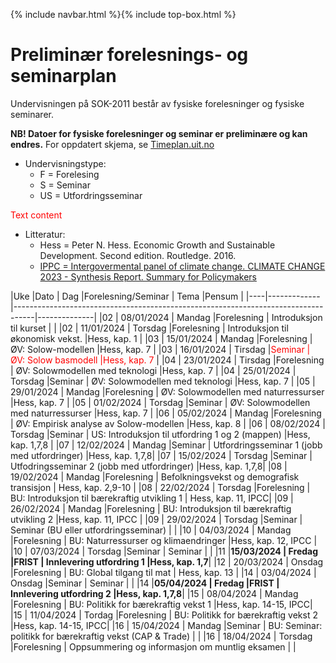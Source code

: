 {% include navbar.html %}{% include top-box.html %}

# Preliminær forelesnings- og seminarplan

Undervisningen på SOK-2011 består av fysiske forelesninger og fysiske seminarer. 

**NB! Datoer for fysiske forelesninger og seminar er preliminære og kan endres.** For oppdatert skjema, se [Timeplan.uit.no](https://timeplan.uit.no/emne_timeplan.php?sem=24h&module[]=SOK-2011-1#week-01)
* Undervisningstype:
  * F = Forelesing
  * S = Seminar
  * US = Utfordringsseminar
 
 <span style="color:red">
Text content
</span>

* Litteratur:
  * Hess = Peter N. Hess. Economic Growth and Sustainable Development. Second edition. Routledge. 2016.
  * [IPPC = Intergovermental panel of climate change. CLIMATE CHANGE 2023 - Synthesis Report. Summary for Policymakers](https://github.com/uit-sok-2011-v2024/uit-sok-2011-v2024.github.io/blob/main/assets/IPCC_AR6_SYR_SPM.pdf) 

|Uke |Dato         | Dag       |Forelesning/Seminar | Tema                                             |Pensum        |
|----|-------------|-----------------------------------------------------------------------------------|--------------| 
|02  | 08/01/2024  | Mandag    |Forelesning          | Introduksjon til kurset                         |              |
|02  | 11/01/2024  | Torsdag   |Forelesning          | Introduksjon til økonomisk vekst.               |Hess, kap. 1  |
|03  | 15/01/2024  | Mandag    |Forelesning          | ØV: Solow-modellen                              |Hess, kap. 7  |
|03  | 16/01/2024  | Tirsdag   |<span style="color:red">Seminar              | ØV: Solow basmodell                             |Hess, kap. 7 </span> |
|04  | 23/01/2024  | Tirsdag   |Forelesning          | ØV: Solowmodellen med teknologi                 |Hess, kap. 7  |
|04  | 25/01/2024  | Torsdag   |Seminar              | ØV: Solowmodellen med teknologi                 |Hess, kap. 7  |
|05  | 29/01/2024  | Mandag    |Forelesning          | ØV: Solowmodellen med naturressurser            |Hess, kap. 7  |
|05  | 01/02/2024  | Torsdag   |Seminar              | ØV: Solowmodellen med naturressurser            |Hess, kap. 7  |
|06  | 05/02/2024  | Mandag    |Forelesning          | ØV: Empirisk analyse av Solow-modellen          |Hess, kap. 8  |
|06  | 08/02/2024  | Torsdag   |Seminar              | US: Introduksjon til utfordring 1 og 2 (mappen) |Hess, kap. 1,7,8 |
|07  | 12/02/2024  | Mandag    |Seminar              | Utfordringsseminar 1 (jobb med utfordringer)    |Hess, kap. 1,7,8|
|07  | 15/02/2024  | Torsdag   |Seminar              | Utfodringsseminar 2  (jobb med utfordringer)    |Hess, kap. 1,7,8|
|08  | 19/02/2024  | Mandag    |Forelesning          | Befolkningsvekst og demografisk transisjon      | Hess, kap. 2,9-10  |
|08  | 22/02/2024  | Torsdag   |Forelesning          | BU: Introduksjon til bærekraftig utvikling 1    | Hess, kap. 11, IPCC|
|09  | 26/02/2024  | Mandag    |Forelesning          | BU: Introduksjon til bærekraftig utvikling 2    |Hess, kap. 11, IPCC |
|09  | 29/02/2024  | Torsdag   |Seminar              | Seminar (BU eller utfordringsseminar)           |   |
|10  | 04/03/2024  | Mandag    |Forelesning          | BU: Naturressurser og klimaendringer            |Hess, kap. 12, IPCC |
|10  | 07/03/2024  | Torsdag   |Seminar              | Seminar                                         |   |
|11  |**15/03/2024 | Fredag    |FRIST                | Innlevering utfordring 1                        |Hess, kap. 1,7**|
|12  | 20/03/2024  | Onsdag    |Forelesning          | BU: Global tilgang til mat                      | Hess, kap. 13 |
|14  | 03/04/2024  | Onsdag    |Seminar              | Seminar                                         |  |
|14  |**05/04/2024 | Fredag    |FRIST                | Innlevering utfordring 2                        |Hess, kap. 1,7,8**|
|15  | 08/04/2024  | Mandag    |Forelesning          | BU: Politikk for bærekraftig vekst 1            |Hess, kap. 14-15, IPCC|
|15  | 11/04/2024  | Tordag    |Forelesning          | BU: Politikk for bærekraftig vekst 2            |Hess, kap. 14-15, IPCC|
|16  | 15/04/2024  | Mandag    |Seminar              | BU: Seminar: politikk for bærekraftig vekst (CAP & Trade)     |   |
|16  | 18/04/2024  | Torsdag   |Forelesning          | Oppsummering og informasjon om muntlig eksamen   |     |





